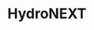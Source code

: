 # HydroNEXT
<!--
# Project submission templates for the OpenDataHack

Welcome OpenDataHacker! 

- Event website: http://www.ecmwf.int/en/learning/workshops/open-data-week-at-ecmwf
- Register on Eventbrite: https://goo.gl/pSLRND

Project submission consists of two elements: 

- a repository and 
- a project description. 

The project description can done in HackPad (an example is [here](https://hackpad.com/Project-submission-template-Xh6U3CMlDYc)) or by adding a descriptive README to your repo (see [Project_submission_template.md](Project_submission_template.md)). 
-->